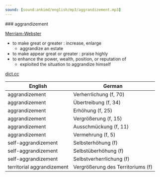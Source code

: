 ```yaml
---
sound: [sound:ankimd/english/mp3/aggrandizement.mp3]
---
```


\### aggrandizement

[Merriam-Webster](https://www.merriam-webster.com/dictionary/aggrandizement)

- to make great or greater : increase, enlarge
    - aggrandize an estate
- to make appear great or greater : praise highly
- to enhance the power, wealth, position, or reputation of
    - exploited the situation to aggrandize himself

[dict.cc](https://www.dict.cc/aggrandizement)

| English        | German       |
| -------------- | ------------ |
| aggrandizement | Verherrlichung (f, 70) |
| aggrandizement | Übertreibung (f, 34) |
| aggrandizement | Erhöhung (f, 25) |
| aggrandizement | Vergrößerung (f, 15) |
| aggrandizement | Ausschmückung (f, 11) |
| aggrandizement | Vermehrung (f, 5) |
| self-aggrandizement | Selbsterhöhung (f) |
| self-aggrandizement | Selbstüberhöhung (f) |
| self-aggrandizement | Selbstverherrlichung (f) |
| territorial aggrandizement | Vergrößerung des Territoriums (f) |
